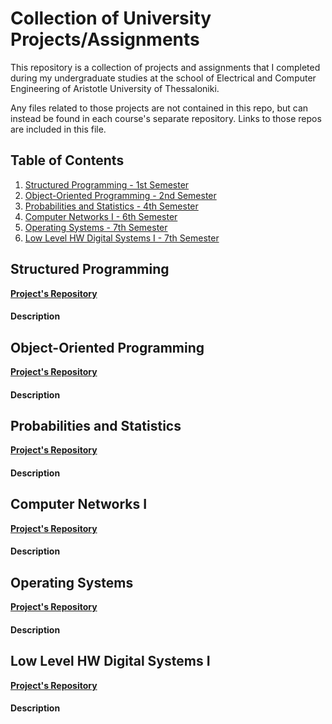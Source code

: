 # Collection of University Projects/Assignments
This repository is a collection of projects and assignments that I completed during my undergraduate studies at the school of Electrical and Computer Engineering of Aristotle University of Thessaloniki. 

Any files related to those projects are not contained in this repo, but can instead be found in each course's separate repository. Links to those repos are included in this file.

## Table of Contents
1. [Structured Programming - 1st Semester](#structured-programming)
2. [Object-Oriented Programming - 2nd Semester](#object-oriented-programming)
3. [Probabilities and Statistics - 4th Semester](#probabilities-and-statistics)
5. [Computer Networks I - 6th Semester](#computer-networks-i)
6. [Operating Systems - 7th Semester](#operating-systems)
7. [Low Level HW Digital Systems I - 7th Semester](#low-level-hw-digital-systems-i)

## Structured Programming
[**Project's Repository**](https://github.com/Selivanof/StructuredProgramming)
#### Description

## Object-Oriented Programming
[**Project's Repository**](https://github.com/Selivanof/ProbAndStatistics)

#### Description

## Probabilities and Statistics
[**Project's Repository**](https://github.com/Selivanof/ProbAndStatistics)
#### Description

## Computer Networks I
[**Project's Repository**](https://github.com/Selivanof/ComputerNetworksI)
#### Description

## Operating Systems
[**Project's Repository**](https://github.com/Selivanof/OperatingSystems)
#### Description

## Low Level HW Digital Systems I
[**Project's Repository**](https://github.com/Selivanof/LowLevelHardwareI)
#### Description
